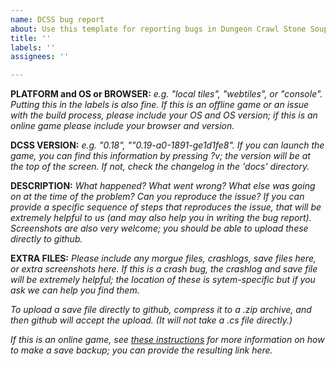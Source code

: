 ```yaml
---
name: DCSS bug report
about: Use this template for reporting bugs in Dungeon Crawl Stone Soup
title: ''
labels: ''
assignees: ''

---
```


<!-- When reporting a dcss bug, please include answers to the following
    questions, replacing or deleting all italicized text in the template: -->

**PLATFORM and OS or BROWSER:**
*e.g. "local tiles", "webtiles", or "console". Putting this in the labels is
also fine. If this is an offline game or an issue with the build process,
please include your OS and OS version; if this is an online game please
include your browser and version.*

**DCSS VERSION:**
*e.g. "0.18", ""0.19-a0-1891-ge1d1fe8". If you can launch the game, you can
find this information by pressing ?v; the version will be at the top of the
screen. If not, check the changelog in the 'docs' directory.*

**DESCRIPTION:**
*What happened? What went wrong? What else was going on at the time of the
problem? Can you reproduce the issue? If you can provide a specific sequence
of steps that reproduces the issue, that will be extremely helpful to us (and
may also help you in writing the bug report). Screenshots are also very
welcome; you should be able to upload these directly to github.*

**EXTRA FILES:**
*Please include any morgue files, crashlogs, save files here, or extra
screenshots here. If this is a crash bug, the crashlog and save file will be
extremely helpful; the location of these is sytem-specific but if you ask
we can help you find them.*

*To upload a save file directly to github, compress it to a .zip archive, and
then github will accept the upload. (It will not take a .cs file directly.)*

*If this is an online game, see [these instructions](https://crawl.develz.org/wiki/doku.php?id=mantis:savebackup)
for more information on how to make a save backup; you can provide the
resulting link here.*
